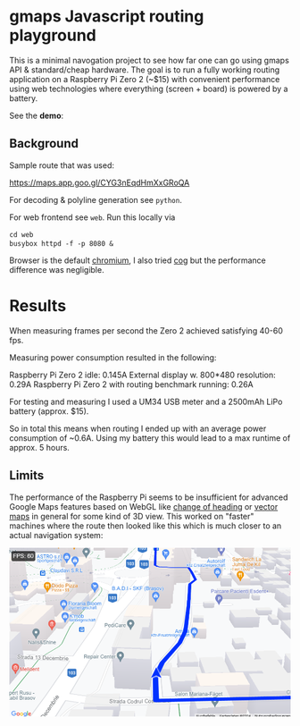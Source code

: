 # gmaps Javascript routing playground

This is a minimal navogation project to see how far one can go using gmaps API & standard/cheap hardware. The goal is to run a fully working routing application on a Raspberry Pi Zero 2 (~$15) with convenient performance using web technologies where everything (screen + board) is powered by a battery.

See the **demo**:

## Background

Sample route that was used:

https://maps.app.goo.gl/CYG3nEqdHmXxGRoQA

For decoding & polyline generation see `python`.

For web frontend see `web`. Run this locally via

    cd web
    busybox httpd -f -p 8080 &

Browser is the default [chromium](https://www.chromium.org/Home/), I also tried [cog](https://github.com/Igalia/cog) but the performance difference was negligible.

# Results

When measuring frames per second the Zero 2 achieved satisfying 40-60 fps.

Measuring power consumption resulted in the following:

Raspberry Pi Zero 2 idle: 0.145A
External display w. 800*480 resolution: 0.29A
Raspberry Pi Zero 2 with routing benchmark running: 0.26A

For testing and measuring I used a UM34 USB meter and a 2500mAh LiPo battery (approx. $15).

So in total this means when routing I ended up with an average power consumption of ~0.6A. Using my battery this would lead to a max runtime of approx. 5 hours.

## Limits

The performance of the Raspberry Pi seems to be insufficient for advanced Google Maps features based on WebGL like [change of heading](https://developers.google.com/maps/documentation/javascript/webgl/tilt-rotation) or [vector maps](https://developers.google.com/maps/documentation/javascript/vector-map) in general for some kind of 3D view. This worked on "faster" machines where the route then looked like this which is much closer to an actual navigation system:

![Vector map view](demo/vector-map.png)